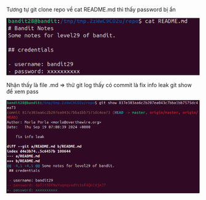 Tương tự git clone repo về
cat README.md thì thấy password bị ẩn

![alt text](writeup/anh/37.png)

Nhận thấy là file .md => thử git log thấy có commit là fix info leak
git show <id> để xem pass

![alt text](writeup/anh/38.png)